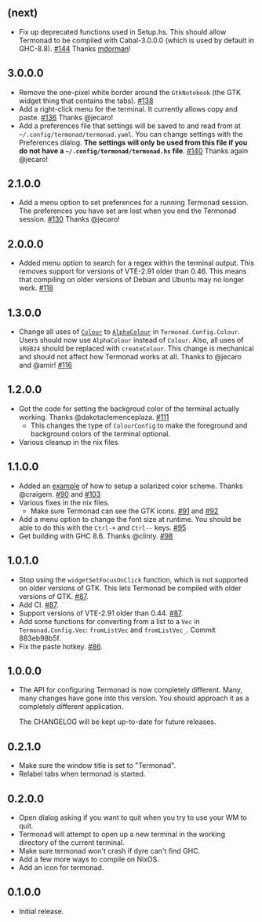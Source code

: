 ## (next)

* Fix up deprecated functions used in Setup.hs.  This should allow Termonad to
  be compiled with Cabal-3.0.0.0 (which is used by default in GHC-8.8).
  [#144](https://github.com/cdepillabout/termonad/pull/144) Thanks
  [mdorman](https://github.com/mdorman)!

## 3.0.0.0

* Remove the one-pixel white border around the `GtkNotebook` (the GTK widget thing
  that contains the tabs). [#138](https://github.com/cdepillabout/termonad/pull/138)
* Add a right-click menu for the terminal.  It currently allows copy and
  paste.  [#136](https://github.com/cdepillabout/termonad/pull/136)  Thanks
  @jecaro!
* Add a preferences file that settings will be saved to and read from at
  `~/.config/termonad/termonad.yaml`.  You can change settings with the
  Preferences dialog.  **The settings will only be used from this file if you
  do not have a `~/.config/termonad/termonad.hs` file**.
  [#140](https://github.com/cdepillabout/termonad/pull/140) Thanks again
  @jecaro!

## 2.1.0.0

* Add a menu option to set preferences for a running Termonad session.  The preferences you have set are lost when you end the Termonad session. [#130](https://github.com/cdepillabout/termonad/pull/130)  Thanks @jecaro!

## 2.0.0.0

* Added menu option to search for a regex within the terminal output.
  This removes support for versions of VTE-2.91 older than 0.46.
  This means that compiling on older versions of Debian and Ubuntu may no
  longer work. [#118](https://github.com/cdepillabout/termonad/pull/118)

## 1.3.0.0

* Change all uses of
  [`Colour`](http://hackage.haskell.org/package/colour-2.3.5/docs/Data-Colour.html#t:Colour)
  to
  [`AlphaColour`](http://hackage.haskell.org/package/colour-2.3.5/docs/Data-Colour.html#t:AlphaColour)
  in `Termonad.Config.Colour`.  Users should now use `AlphaColour` instead of
  `Colour`.  Also, all uses of `sRGB24` should be replaced with `createColour`.
  This change is mechanical and should not affect how Termonad works at all.
  Thanks to @jecaro and @amir! [#116](https://github.com/cdepillabout/termonad/pull/116)

## 1.2.0.0

* Got the code for setting the backgroud color of the terminal actually
  working.  Thanks @dakotaclemenceplaza.
  [#111](https://github.com/cdepillabout/termonad/pull/111)
  * This changes the type of `ColourConfig` to make the foreground and
    background colors of the terminal optional.
* Various cleanup in the nix files.

## 1.1.0.0

* Added an
  [example](https://github.com/cdepillabout/termonad/blob/0cd741d51958806092418b55abdf1c1dc078841c/example-config/ExampleSolarizedColourExtension.hs)
  of how to setup a solarized color scheme. Thanks @craigem.
  [#90](https://github.com/cdepillabout/termonad/pull/90) and [#103](https://github.com/cdepillabout/termonad/pull/103)
* Various fixes in the nix files.
  * Make sure Termonad can see the GTK icons.
    [#91](https://github.com/cdepillabout/termonad/pull/91) and
    [#92](https://github.com/cdepillabout/termonad/pull/92)
* Add a menu option to change the font size at runtime.  You should be able to
  do this with the `Ctrl-+` and `Ctrl--` keys.
  [#95](https://github.com/cdepillabout/termonad/pull/95)
* Get building with GHC 8.6. Thanks @clinty. [#98](https://github.com/cdepillabout/termonad/pull/98)

## 1.0.1.0

* Stop using the `widgetSetFocusOnClick` function, which is not supported on
  older versions of GTK. This lets Termonad be compiled with older versions
  of GTK. [#87](https://github.com/cdepillabout/termonad/pull/87).
* Add CI. [#87](https://github.com/cdepillabout/termonad/pull/87).
* Support versions of VTE-2.91 older than 0.44.
  [#87](https://github.com/cdepillabout/termonad/pull/87).
* Add some functions for converting from a list to a `Vec` in
  `Termonad.Config.Vec`: `fromListVec` and `fromListVec_`.  Commit 883eb98b5f.
* Fix the paste hotkey. [#86](https://github.com/cdepillabout/termonad/pull/86).

## 1.0.0.0

* The API for configuring Termonad is now completely different. Many, many
  changes have gone into this version.  You should approach it as a
  completely different application.

  The CHANGELOG will be kept up-to-date for future releases.

## 0.2.1.0

* Make sure the window title is set to "Termonad".
* Relabel tabs when termonad is started.

## 0.2.0.0

* Open dialog asking if you want to quit when you try to use your WM to quit.
* Termonad will attempt to open up a new terminal in the working directory of
  the current terminal.
* Make sure termonad won't crash if dyre can't find GHC.
* Add a few more ways to compile on NixOS.
* Add an icon for termonad.

## 0.1.0.0

* Initial release.
